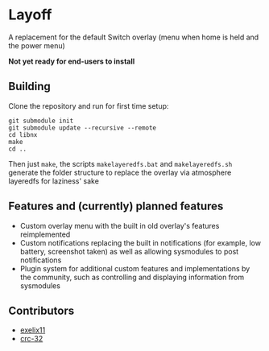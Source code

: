 # Layoff
A replacement for the default Switch overlay (menu when home is held and the power menu)

**Not yet ready for end-users to install**
## Building
Clone the repository and run for first time setup:
```
git submodule init
git submodule update --recursive --remote
cd libnx
make
cd ..
```
Then just `make`, the scripts `makelayeredfs.bat` and `makelayeredfs.sh` generate the folder structure to replace the overlay via atmosphere layeredfs for laziness' sake

## Features and (currently) planned features
  - Custom overlay menu with the built in old overlay's features reimplemented
  - Custom notifications replacing the built in notifications (for example, low battery, screenshot taken) as well as allowing sysmodules to post notifications
  - Plugin system for additional custom features and implementations by the community, such as controlling and displaying information from sysmodules
  
  ## Contributors
  - [exelix11](https://github.com/exelix11/)
  - [crc-32](https://github.com/crc-32/)

